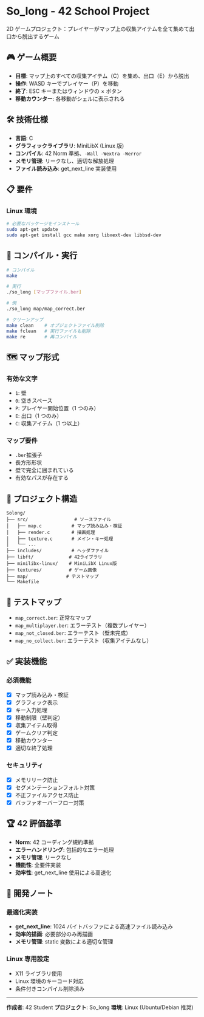 # So_long - 42 School Project

2D ゲームプロジェクト：プレイヤーがマップ上の収集アイテムを全て集めて出口から脱出するゲーム

## 🎮 ゲーム概要

- **目標**: マップ上のすべての収集アイテム（C）を集め、出口（E）から脱出
- **操作**: WASD キーでプレイヤー（P）を移動
- **終了**: ESC キーまたはウィンドウの × ボタン
- **移動カウンター**: 各移動がシェルに表示される

## 🛠️ 技術仕様

- **言語**: C
- **グラフィックライブラリ**: MiniLibX (Linux 版)
- **コンパイル**: 42 Norm 準拠、`-Wall -Wextra -Werror`
- **メモリ管理**: リークなし、適切な解放処理
- **ファイル読み込み**: get_next_line 実装使用

## 📋 要件

### Linux 環境

```bash
# 必要なパッケージをインストール
sudo apt-get update
sudo apt-get install gcc make xorg libxext-dev libbsd-dev
```

## 🚀 コンパイル・実行

```bash
# コンパイル
make

# 実行
./so_long [マップファイル.ber]

# 例
./so_long map/map_correct.ber

# クリーンアップ
make clean    # オブジェクトファイル削除
make fclean   # 実行ファイルも削除
make re       # 再コンパイル
```

## 🗺️ マップ形式

### 有効な文字

- `1`: 壁
- `0`: 空きスペース
- `P`: プレイヤー開始位置（1 つのみ）
- `E`: 出口（1 つのみ）
- `C`: 収集アイテム（1 つ以上）

### マップ要件

- `.ber`拡張子
- 長方形形状
- 壁で完全に囲まれている
- 有効なパスが存在する

## 📁 プロジェクト構造

```
Solong/
├── src/                 # ソースファイル
│   ├── map.c           # マップ読み込み・検証
│   ├── render.c        # 描画処理
│   ├── texture.c       # メイン・キー処理
│   └── ...
├── includes/           # ヘッダファイル
├── libft/             # 42ライブラリ
├── minilibx-linux/    # MiniLibX Linux版
├── textures/          # ゲーム画像
├── map/              # テストマップ
└── Makefile
```

## 🧪 テストマップ

- `map_correct.ber`: 正常なマップ
- `map_multiplayer.ber`: エラーテスト（複数プレイヤー）
- `map_not_closed.ber`: エラーテスト（壁未完成）
- `map_no_collect.ber`: エラーテスト（収集アイテムなし）

## ✅ 実装機能

### 必須機能

- [x] マップ読み込み・検証
- [x] グラフィック表示
- [x] キー入力処理
- [x] 移動制限（壁判定）
- [x] 収集アイテム取得
- [x] ゲームクリア判定
- [x] 移動カウンター
- [x] 適切な終了処理

### セキュリティ

- [x] メモリリーク防止
- [x] セグメンテーションフォルト対策
- [x] 不正ファイルアクセス防止
- [x] バッファオーバーフロー対策

## 🏆 42 評価基準

- **Norm**: 42 コーディング規約準拠
- **エラーハンドリング**: 包括的なエラー処理
- **メモリ管理**: リークなし
- **機能性**: 全要件実装
- **効率性**: get_next_line 使用による高速化

## 📝 開発ノート

### 最適化実装

- **get_next_line**: 1024 バイトバッファによる高速ファイル読み込み
- **効率的描画**: 必要部分のみ再描画
- **メモリ管理**: static 変数による適切な管理

### Linux 専用設定

- X11 ライブラリ使用
- Linux 環境のキーコード対応
- 条件付きコンパイル削除済み

---

**作成者**: 42 Student
**プロジェクト**: So_long
**環境**: Linux (Ubuntu/Debian 推奨)
